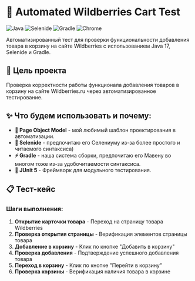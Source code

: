 # 🛒 Automated Wildberries Cart Test

![Java](https://img.shields.io/badge/Java-17-007396?style=for-the-badge&logo=openjdk&logoColor=white)
![Selenide](https://img.shields.io/badge/Selenide-6.19.1-43B02A?style=for-the-badge&logo=selenium&logoColor=white)
![Gradle](https://img.shields.io/badge/Gradle-8.5-02303A?style=for-the-badge&logo=gradle&logoColor=white)
![Chrome](https://img.shields.io/badge/Chrome-Latest-4285F4?style=for-the-badge&logo=googlechrome&logoColor=white)

Автоматизированный тест для проверки функциональности добавления товара в корзину на сайте Wildberries с использованием Java 17, Selenide и Gradle.

## 🎯 Цель проекта

Проверка корректности работы функционала добавления товаров в корзину на сайте Wildberries.ru через автоматизированное тестирование.

## ✨ Что будем использовать и почему:
- **🔄 Page Object Model** - мой любимый шаблон проектирования в автоматизации.
- **🚀 Selenide** - предпочитаю его Селениуму из-за более простого и читаемого синтаксиса)
- **⚡ Gradle** - наша система сборки, предпочитаю его Мавену во многом тоже из-за удобочитаемости синтаксиса.
- **🧪 JUnit 5** - Фреймворк для модульного тестирования.

## 📋 Тест-кейс

### Шаги выполнения:
1. **Открытие карточки товара** - Переход на страницу товара Wildberries
2. **Проверка открытия страницы** - Верификация элементов страницы товара
3. **Добавление в корзину** - Клик по кнопке "Добавить в корзину"
4. **Проверка добавления** - Подтверждение успешного добавления товара
5. **Переход в корзину** - Клик по кнопке "Перейти в корзину"
6. **Проверка корзины** - Верификация наличия товара в корзине
